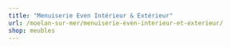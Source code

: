 ```yaml
---
title: "Menuiserie Even Intérieur & Extérieur"
url: /moelan-sur-mer/menuiserie-even-interieur-et-exterieur/
shop: meubles
---
```

